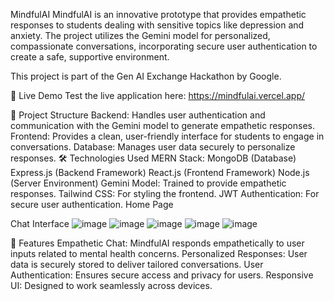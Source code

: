 MindfulAI
MindfulAI is an innovative prototype that provides empathetic responses to students dealing with sensitive topics like depression and anxiety. The project utilizes the Gemini model for personalized, compassionate conversations, incorporating secure user authentication to create a safe, supportive environment.

This project is part of the Gen AI Exchange Hackathon by Google.

🚀 Live Demo
Test the live application here: https://mindfulai.vercel.app/

📂 Project Structure
Backend: Handles user authentication and communication with the Gemini model to generate empathetic responses.
Frontend: Provides a clean, user-friendly interface for students to engage in conversations.
Database: Manages user data securely to personalize responses.
🛠️ Technologies Used
MERN Stack:
MongoDB (Database)
Express.js (Backend Framework)
React.js (Frontend Framework)
Node.js (Server Environment)
Gemini Model: Trained to provide empathetic responses.
Tailwind CSS: For styling the frontend.
JWT Authentication: For secure user authentication.
Home Page


Chat Interface
![image](https://github.com/user-attachments/assets/d4a91982-3bbe-41e1-9de7-117fe1b79991)
![image](https://github.com/user-attachments/assets/3cffc921-f5f3-4471-a231-61853962cfac)
![image](https://github.com/user-attachments/assets/4f99d197-8538-4e21-be7a-ce1d469c4d5b)
![image](https://github.com/user-attachments/assets/cb4db3e8-70f2-4a2d-a679-22839e0805ee)
![image](https://github.com/user-attachments/assets/481f4eec-4d24-4d5f-910c-1f6ffd145cb4)


🎯 Features
Empathetic Chat: MindfulAI responds empathetically to user inputs related to mental health concerns.
Personalized Responses: User data is securely stored to deliver tailored conversations.
User Authentication: Ensures secure access and privacy for users.
Responsive UI: Designed to work seamlessly across devices.
